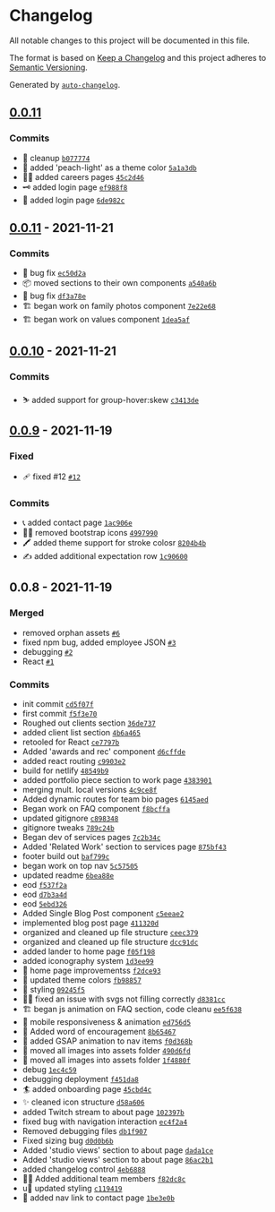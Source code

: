 # Changelog

All notable changes to this project will be documented in this file.

The format is based on [Keep a Changelog](https://keepachangelog.com/en/1.0.0/)
and this project adheres to [Semantic Versioning](https://semver.org/spec/v2.0.0.html).

Generated by [`auto-changelog`](https://github.com/CookPete/auto-changelog).

## [0.0.11](https://github.com/jordanlambrecht/pb-oct-2022/compare/0.0.11...0.0.11)

### Commits

- 🧹 cleanup [`b077774`](https://github.com/jordanlambrecht/pb-oct-2022/commit/b077774000981d75ab6f9dea17d7e637e1345bc9)
- 🍑 added 'peach-light' as a theme color [`5a1a3db`](https://github.com/jordanlambrecht/pb-oct-2022/commit/5a1a3dbd70fd19bbe06d53cc0c2825570a4de81a)
- 👷‍♀️ added careers pages [`45c2d46`](https://github.com/jordanlambrecht/pb-oct-2022/commit/45c2d4622096b461176b21c331a9234cc1b419e1)
- 🗝️ added login page [`ef988f8`](https://github.com/jordanlambrecht/pb-oct-2022/commit/ef988f8a15fa32359c0c7edaf0571bee75671474)
- 🦖 added login page [`6de982c`](https://github.com/jordanlambrecht/pb-oct-2022/commit/6de982c91ef8e8fd0fd659a19a9158c8533fe3fa)

## [0.0.11](https://github.com/jordanlambrecht/pb-oct-2022/compare/0.0.10...0.0.11) - 2021-11-21

### Commits

- 🐛 bug fix [`ec50d2a`](https://github.com/jordanlambrecht/pb-oct-2022/commit/ec50d2ac9319a8edb586aa92a9d45ef0eecfe5f2)
- 📦 moved sections to their own components [`a540a6b`](https://github.com/jordanlambrecht/pb-oct-2022/commit/a540a6b77742c94ed00191dddcea0cb95c1ebf19)
- 🐛 bug fix [`df3a78e`](https://github.com/jordanlambrecht/pb-oct-2022/commit/df3a78e32d4d0e0960ca5d5eb5d23b3df9efb72f)
- 🏗️ began work on family photos component [`7e22e68`](https://github.com/jordanlambrecht/pb-oct-2022/commit/7e22e687b9fff3347c87f38c88e569cc056b05c8)
- 🏗️ began work on values  component [`1dea5af`](https://github.com/jordanlambrecht/pb-oct-2022/commit/1dea5af4ceea8e691a2c6fe08b6636e6f978452c)

## [0.0.10](https://github.com/jordanlambrecht/pb-oct-2022/compare/0.0.9...0.0.10) - 2021-11-21

### Commits

- ⛷️ added support for group-hover:skew [`c3413de`](https://github.com/jordanlambrecht/pb-oct-2022/commit/c3413deba0c5b87bd517c383d57e95d8666ec655)

## [0.0.9](https://github.com/jordanlambrecht/pb-oct-2022/compare/0.0.8...0.0.9) - 2021-11-19

### Fixed

- 🩹 fixed #12 [`#12`](https://github.com/jordanlambrecht/pb-oct-2022/issues/12)

### Commits

- 📞 added contact page [`1ac906e`](https://github.com/jordanlambrecht/pb-oct-2022/commit/1ac906e9d07749911df335c6d061e873bae7148e)
- 🙅‍♀️ removed bootstrap icons [`4997990`](https://github.com/jordanlambrecht/pb-oct-2022/commit/4997990bd0bdb9f291dbbc178327a7c1cc878eb7)
- 🖍️ added theme support for stroke colosr [`8204b4b`](https://github.com/jordanlambrecht/pb-oct-2022/commit/8204b4b3b6f177bd579acdaa093a54ebf00df267)
- ✍️ added additional expectation row [`1c90600`](https://github.com/jordanlambrecht/pb-oct-2022/commit/1c90600421b441c6ecce0c4ca952d99778330745)

## 0.0.8 - 2021-11-19

### Merged

- removed orphan assets [`#6`](https://github.com/jordanlambrecht/pb-oct-2022/pull/6)
- fixed npm bug, added employee JSON [`#3`](https://github.com/jordanlambrecht/pb-oct-2022/pull/3)
- debugging [`#2`](https://github.com/jordanlambrecht/pb-oct-2022/pull/2)
- React  [`#1`](https://github.com/jordanlambrecht/pb-oct-2022/pull/1)

### Commits

- init commit [`cd5f07f`](https://github.com/jordanlambrecht/pb-oct-2022/commit/cd5f07fb63db5a837711f458aa3aec83c11617d1)
- first commit [`f5f3e70`](https://github.com/jordanlambrecht/pb-oct-2022/commit/f5f3e701b7759870fb2e999a45b12bda978c5862)
- Roughed out clients section [`36de737`](https://github.com/jordanlambrecht/pb-oct-2022/commit/36de7379843fd2b11f994e246fd30251299d5783)
- added client list section [`4b6a465`](https://github.com/jordanlambrecht/pb-oct-2022/commit/4b6a4658984ebce8f62b4a295d0995b068305f78)
- retooled for React [`ce7797b`](https://github.com/jordanlambrecht/pb-oct-2022/commit/ce7797b1e0f16eb59a077f7243e985287179ba7d)
- Added 'awards and rec' component [`d6cffde`](https://github.com/jordanlambrecht/pb-oct-2022/commit/d6cffde3cb2afd623369e40cb7a00107463883ec)
- added react routing [`c9903e2`](https://github.com/jordanlambrecht/pb-oct-2022/commit/c9903e2b19235e3f6686a11e6c8527a8554bd5ba)
- build for netlify [`48549b9`](https://github.com/jordanlambrecht/pb-oct-2022/commit/48549b93c4513734b0a289938219fc1a42f46cd3)
- added portfolio piece section to work page [`4383901`](https://github.com/jordanlambrecht/pb-oct-2022/commit/438390199e6dea6b5f652d0273d8aa49240d38f2)
- merging mult. local versions [`4c9ce8f`](https://github.com/jordanlambrecht/pb-oct-2022/commit/4c9ce8f6e480ac3e0877522a7fddc97a4eff5f2a)
- Added dynamic routes for team bio pages [`6145aed`](https://github.com/jordanlambrecht/pb-oct-2022/commit/6145aed2ec9cecf9f72d2db611b0bad132019567)
- Began work on FAQ component [`f8bcffa`](https://github.com/jordanlambrecht/pb-oct-2022/commit/f8bcffa68085e7151932ac1c0b125236d59fe16f)
- updated gitignore [`c898348`](https://github.com/jordanlambrecht/pb-oct-2022/commit/c898348786d0d35abab8fbbb4b4b1cd5314a3c8a)
- gitignore tweaks [`789c24b`](https://github.com/jordanlambrecht/pb-oct-2022/commit/789c24b0058493abd5786f1e1410e96e22cb0d6d)
- Began dev of services pages [`7c2b34c`](https://github.com/jordanlambrecht/pb-oct-2022/commit/7c2b34cc968da508255f9004cdeca1addfcccf7a)
- Added 'Related Work' section to services page [`875bf43`](https://github.com/jordanlambrecht/pb-oct-2022/commit/875bf432a9eb0ed4a06758cea4756cecfedb1d29)
- footer build out [`baf799c`](https://github.com/jordanlambrecht/pb-oct-2022/commit/baf799c2dc8372203e22349b93bfc1f267c28be9)
- began work on top nav [`5c57505`](https://github.com/jordanlambrecht/pb-oct-2022/commit/5c57505bc60e03af9d2f3917d7b620bc2d781233)
- updated readme [`6bea88e`](https://github.com/jordanlambrecht/pb-oct-2022/commit/6bea88eeccfe338a82d54945a17cf239a9ed88f8)
- eod [`f537f2a`](https://github.com/jordanlambrecht/pb-oct-2022/commit/f537f2a8cec4f75dd7da53fd139ec8475520399a)
- eod [`d7b3a4d`](https://github.com/jordanlambrecht/pb-oct-2022/commit/d7b3a4d955cd20dac48f4926c370b7e221d3e1a9)
- eod [`5ebd326`](https://github.com/jordanlambrecht/pb-oct-2022/commit/5ebd326b804d9bfdf49fe72850c575e9973c9909)
- Added Single Blog Post component [`c5eeae2`](https://github.com/jordanlambrecht/pb-oct-2022/commit/c5eeae293cab5a32fb871173865798f0c3ba768b)
- implemented blog post page [`411320d`](https://github.com/jordanlambrecht/pb-oct-2022/commit/411320d96da849c3960e9188f72cc75824796f7e)
- organized and cleaned up file structure [`ceec379`](https://github.com/jordanlambrecht/pb-oct-2022/commit/ceec37921c4bc497f2a19732b453e92a47fa1a84)
- organized and cleaned up file structure [`dcc91dc`](https://github.com/jordanlambrecht/pb-oct-2022/commit/dcc91dcfdf98fa4ceb16623901bd38923455f4ba)
- added lander to home page [`f05f198`](https://github.com/jordanlambrecht/pb-oct-2022/commit/f05f198a80b2675c1ec9ec9a803914058554518b)
- added iconography system [`1d3ee99`](https://github.com/jordanlambrecht/pb-oct-2022/commit/1d3ee99ea5ba1143b6823ca5c35b10cfdd2ff967)
- 🚀 home page improvementss [`f2dce93`](https://github.com/jordanlambrecht/pb-oct-2022/commit/f2dce93d65d4a00c35b9d2fa022b407b8c511008)
- 🌈 updated theme colors [`fb98857`](https://github.com/jordanlambrecht/pb-oct-2022/commit/fb9885750d72879b9eb009f9654ab16e3518b6d6)
- 💅 styling [`09245f5`](https://github.com/jordanlambrecht/pb-oct-2022/commit/09245f577cb48f4f2a983a86037ca221efbcaa8e)
- 🧑‍🔧 fixed an issue with svgs not filling correctly [`d8381cc`](https://github.com/jordanlambrecht/pb-oct-2022/commit/d8381cc78d40ba83fc9fc1fe76f6ca6a485ef827)
- 🏗  began js animation on FAQ section, code cleanu [`ee5f638`](https://github.com/jordanlambrecht/pb-oct-2022/commit/ee5f63880c603e2fc95c99508882d3ddf6c55bc0)
- 📱 mobile responsiveness & animation [`ed756d5`](https://github.com/jordanlambrecht/pb-oct-2022/commit/ed756d5bd4db9dcf1049d80ee55a5c1466857124)
- 🖖 Added word of encouragement [`8b65467`](https://github.com/jordanlambrecht/pb-oct-2022/commit/8b65467b4a315996dc5154131af4a1686443f79c)
- 🎥 added GSAP animation to nav items [`f0d368b`](https://github.com/jordanlambrecht/pb-oct-2022/commit/f0d368b23cea60466a526e8c2fcd52546c9b3dd2)
- :luggage: moved all images into assets folder [`490d6fd`](https://github.com/jordanlambrecht/pb-oct-2022/commit/490d6fdb98234c9d22ba24ea9615dcaf26cca601)
- :luggage: moved all images into assets folder [`1f4880f`](https://github.com/jordanlambrecht/pb-oct-2022/commit/1f4880fcbca4471f1499bd50b3b0642546ae346c)
- debug [`1ec4c59`](https://github.com/jordanlambrecht/pb-oct-2022/commit/1ec4c5994bff29d26559c0a965436973ffc6bc03)
- debugging deployment [`f451da8`](https://github.com/jordanlambrecht/pb-oct-2022/commit/f451da80e1f04dc6c25fba5e1c9256dc287dc60e)
- 🏄 added onboarding page [`45cbd4c`](https://github.com/jordanlambrecht/pb-oct-2022/commit/45cbd4c874308f8f604c42f4ed29b4cd027f9385)
- ✨ cleaned icon structure [`d58a606`](https://github.com/jordanlambrecht/pb-oct-2022/commit/d58a60644d00a87ac42cd179852f25e8fd338617)
- added Twitch stream to about page [`102397b`](https://github.com/jordanlambrecht/pb-oct-2022/commit/102397b2fe3a17e5673353c10f76a208e72bfe0c)
- fixed bug with navigation interaction [`ec4f2a4`](https://github.com/jordanlambrecht/pb-oct-2022/commit/ec4f2a460ffe8ae5c710c7a61724d6c03ae530d6)
- Removed debugging files [`db1f907`](https://github.com/jordanlambrecht/pb-oct-2022/commit/db1f907a38509a48ec2a1033e9db64a9e0f3e168)
- Fixed sizing bug [`d0d0b6b`](https://github.com/jordanlambrecht/pb-oct-2022/commit/d0d0b6b75eb32279597817a81da7390419cea8e8)
- Added 'studio views' section to about page [`dada1ce`](https://github.com/jordanlambrecht/pb-oct-2022/commit/dada1ceb87450cb7da97a48c32e6650a0d2c1472)
- Added 'studio views' section to about page [`86ac2b1`](https://github.com/jordanlambrecht/pb-oct-2022/commit/86ac2b10133f8b97f9d3d632c4540cff752c2873)
- added changelog control [`4eb6888`](https://github.com/jordanlambrecht/pb-oct-2022/commit/4eb6888da1d88a5a46b32aa8a6a1413f0c92685e)
- 👩‍🍳 Added additional team members [`f82dc8c`](https://github.com/jordanlambrecht/pb-oct-2022/commit/f82dc8ce36326d87867978000aa18c3116747c79)
- u💅 updated styling [`c119419`](https://github.com/jordanlambrecht/pb-oct-2022/commit/c1194194a4d93ed2843c359f00d48679999cfd84)
- 🔗 added nav link to contact page [`1be3e0b`](https://github.com/jordanlambrecht/pb-oct-2022/commit/1be3e0b94ac6357ed9258f84f98f88101920632f)
